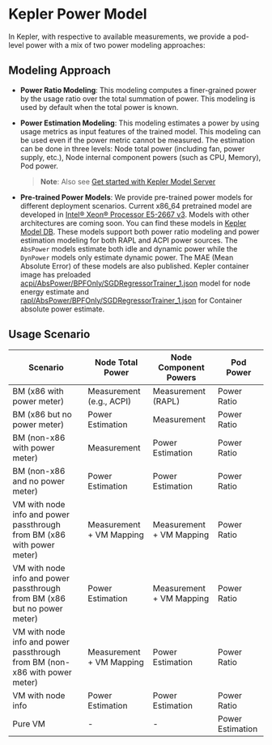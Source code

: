 # Kepler Power Model

In Kepler, with respective to available measurements, we provide a pod-level power with a mix of two
power modeling approaches:

## Modeling Approach

- **Power Ratio Modeling**: This modeling computes a finer-grained power by the usage ratio over the
  total summation of power. This modeling is used by default when the total power is known.

- **Power Estimation Modeling**: This modeling estimates a power by using usage metrics as input features
of the trained model. This modeling can be used even if the power metric cannot be measured. The estimation
can be done in three levels: Node total power (including fan, power supply, etc.), Node internal component
powers (such as CPU, Memory), Pod power.

  > **Note**: Also see [Get started with Kepler Model Server](../kepler_model_server/get_started.md)

- **Pre-trained Power Models**: We provide pre-trained power models for different deployment scenarios.
   Current x86_64 pretrained model are developed in [Intel® Xeon® Processor E5-2667 v3][1]. Models with
   other architectures are coming soon. You can find these models in [Kepler Model DB][2]. These models
   support both power ratio modeling and power estimation modeling for both RAPL and ACPI power sources.
   The `AbsPower` models estimate both idle and dynamic power while the `DynPower` models only estimate
   dynamic power. The MAE (Mean Absolute Error) of these models are also published. Kepler container
   image has preloaded [acpi/AbsPower/BPFOnly/SGDRegressorTrainer_1.json][3] model for node energy estimate
   and [rapl/AbsPower/BPFOnly/SGDRegressorTrainer_1.json][4] for Container absolute power estimate.

## Usage Scenario

Scenario | Node Total Power | Node Component Powers | Pod Power
---|---|---|---
BM (x86 with power meter)| Measurement (e.g., ACPI)|  Measurement (RAPL)| Power Ratio
BM (x86 but no power meter)| Power Estimation | Measurement| Power Ratio
BM (non-x86 with power meter) | Measurement | Power Estimation | Power Ratio
BM (non-x86 and no power meter) | Power Estimation | Power Estimation | Power Ratio
VM with node info and power passthrough from BM (x86 with power meter)|Measurement + VM Mapping|Measurement + VM Mapping|Power Ratio
VM with node info and power passthrough from BM (x86 but no power meter)|Power Estimation|Measurement + VM Mapping|Power Ratio
VM with node info and power passthrough from BM (non-x86 with power meter)|Measurement + VM Mapping|Power Estimation|Power Ratio
VM with node info|Power Estimation|Power Estimation|Power Ratio
Pure VM|-|-|Power Estimation

[1]:https://github.com/sustainable-computing-io/kepler-model-db/tree/main/models
[2]:https://github.com/sustainable-computing-io/kepler-model-db/tree/main/models/v0.6/nx12
[3]:https://github.com/sustainable-computing-io/kepler-model-db/blob/main/models/v0.6/nx12/std_v0.6/acpi/AbsPower/BPFOnly/SGDRegressorTrainer_1.json
[4]:https://github.com/sustainable-computing-io/kepler-model-db/blob/main/models/v0.6/nx12/std_v0.6/rapl/AbsPower/BPFOnly/SGDRegressorTrainer_1.json
